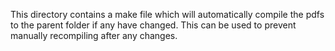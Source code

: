 This directory contains a make file which will automatically compile the pdfs to
the parent folder if any have changed. This can be used to prevent manually
recompiling after any changes.